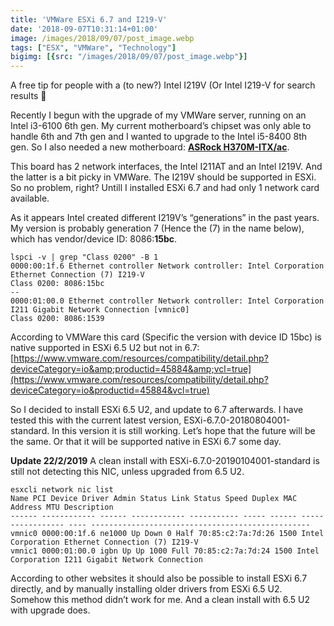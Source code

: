```yaml
---
title: 'VMWare ESXi 6.7 and I219-V'
date: '2018-09-07T10:31:14+01:00'
image: /images/2018/09/07/post_image.webp
tags: ["ESX", "VMWare", "Technology"]
bigimg: [{src: "/images/2018/09/07/post_image.webp"}]
---
```


A free tip for people with a (to new?) Intel I219V (Or Intel I219-V for search results 🙂

Recently I begun with the upgrade of my VMWare server, running on an Intel i3-6100 6th gen. My current motherboard’s chipset was only able to handle 6th and 7th gen and I wanted to upgrade to the Intel i5-8400 8th gen. So I also needed a new motherboard: **[ASRock H370M-ITX/ac](https://www.asrock.com/mb/Intel/H370M-ITXac/index.asp)**.

This board has 2 network interfaces, the Intel I211AT and an Intel I219V. And the latter is a bit picky in VMWare.
The I219V should be supported in ESXi. So no problem, right? Untill I installed ESXi 6.7 and had only 1 network card available.

As it appears Intel created different I219V’s “generations” in the past years. My version is probably generation 7 (Hence the (7) in the name below), which has vendor/device ID: 8086:**15bc**.

```
lspci -v | grep "Class 0200" -B 1
0000:00:1f.6 Ethernet controller Network controller: Intel Corporation Ethernet Connection (7) I219-V
Class 0200: 8086:15bc
--
0000:01:00.0 Ethernet controller Network controller: Intel Corporation I211 Gigabit Network Connection [vmnic0]
Class 0200: 8086:1539
```

According to VMWare this card (Specific the version with device ID 15bc) is native supported in ESXi 6.5 U2 but not in 6.7:
[https://www.vmware.com/resources/compatibility/detail.php?deviceCategory=io&amp;productid=45884&amp;vcl=true](https://www.vmware.com/resources/compatibility/detail.php?deviceCategory=io&productid=45884&vcl=true)

So I decided to install ESXi 6.5 U2, and update to 6.7 afterwards. I have tested this with the current latest version, ESXi-6.7.0-20180804001-standard. In this version it is still working. Let’s hope that the future will be the same. Or that it will be supported native in ESXi 6.7 some day.

**Update 22/2/2019**
A clean install with ESXi-6.7.0-20190104001-standard is still not detecting this NIC, unless upgraded from 6.5 U2.

```
esxcli network nic list
Name PCI Device Driver Admin Status Link Status Speed Duplex MAC Address MTU Description
------ ------------ ------ ------------ ----------- ----- ------ ----------------- ---- -------------------------------------------------
vmnic0 0000:00:1f.6 ne1000 Up Down 0 Half 70:85:c2:7a:7d:26 1500 Intel Corporation Ethernet Connection (7) I219-V
vmnic1 0000:01:00.0 igbn Up Up 1000 Full 70:85:c2:7a:7d:24 1500 Intel Corporation I211 Gigabit Network Connection
```

According to other websites it should also be possible to install ESXi 6.7 directly, and by manually installing older drivers from ESXi 6.5 U2. Somehow this method didn’t work for me. And a clean install with 6.5 U2 with upgrade does.
